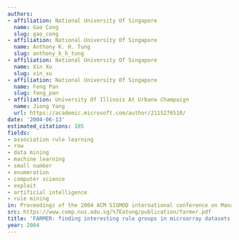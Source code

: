 ```yaml
---
authors:
- affiliation: National University Of Singapore
  name: Gao Cong
  slug: gao_cong
- affiliation: National University Of Singapore
  name: Anthony K. H. Tung
  slug: anthony_k_h_tung
- affiliation: National University Of Singapore
  name: Xin Xu
  slug: xin_xu
- affiliation: National University Of Singapore
  name: Feng Pan
  slug: feng_pan
- affiliation: University Of Illinois At Urbana Champaign
  name: Jiong Yang
  url: https://academic.microsoft.com/author/2115276518/
date: '2004-06-13'
estimated_citations: 185
fields:
- association rule learning
- row
- data mining
- machine learning
- small number
- enumeration
- computer science
- exploit
- artificial intelligence
- rule mining
in: Proceedings of the 2004 ACM SIGMOD international conference on Management of data
src: https://www.comp.nus.edu.sg/%7Eatung/publication/farmer.pdf
title: 'FARMER: finding interesting rule groups in microarray datasets'
year: 2004
---
```

